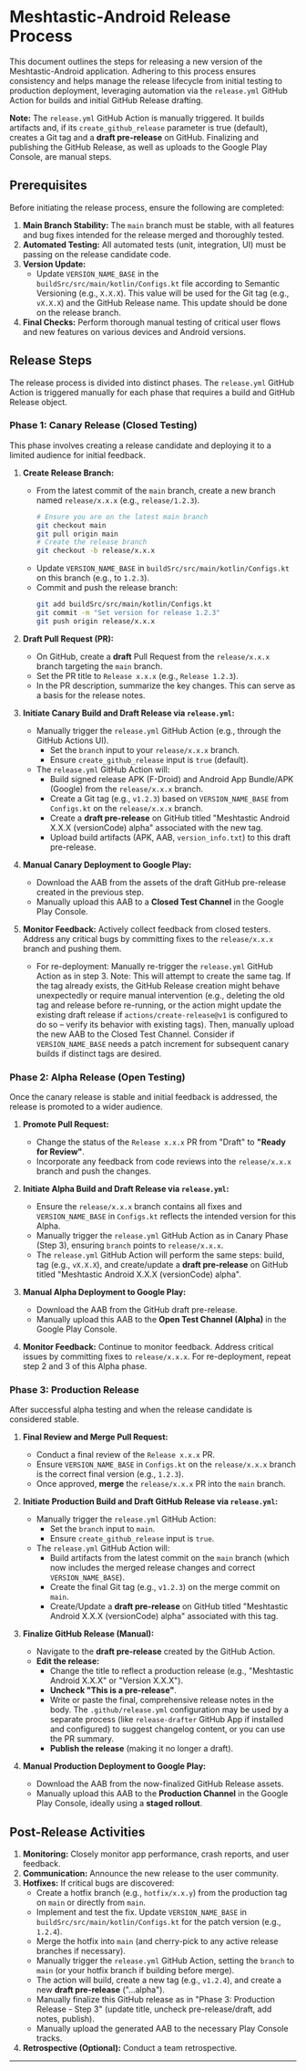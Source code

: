 # Meshtastic-Android Release Process

This document outlines the steps for releasing a new version of the Meshtastic-Android application. Adhering to this process ensures consistency and helps manage the release lifecycle from initial testing to production deployment, leveraging automation via the `release.yml` GitHub Action for builds and initial GitHub Release drafting.

**Note:** The `release.yml` GitHub Action is manually triggered. It builds artifacts and, if its `create_github_release` parameter is true (default), creates a Git tag and a **draft pre-release** on GitHub. Finalizing and publishing the GitHub Release, as well as uploads to the Google Play Console, are manual steps.

## Prerequisites

Before initiating the release process, ensure the following are completed:

1.  **Main Branch Stability:** The `main` branch must be stable, with all features and bug fixes intended for the release merged and thoroughly tested.
2.  **Automated Testing:** All automated tests (unit, integration, UI) must be passing on the release candidate code.
3.  **Version Update:**
    *   Update `VERSION_NAME_BASE` in the `buildSrc/src/main/kotlin/Configs.kt` file according to Semantic Versioning (e.g., `X.X.X`). This value will be used for the Git tag (e.g., `vX.X.X`) and the GitHub Release name. This update should be done on the release branch.
4.  **Final Checks:** Perform thorough manual testing of critical user flows and new features on various devices and Android versions.

## Release Steps

The release process is divided into distinct phases. The `release.yml` GitHub Action is triggered manually for each phase that requires a build and GitHub Release object.

### Phase 1: Canary Release (Closed Testing)

This phase involves creating a release candidate and deploying it to a limited audience for initial feedback.

1.  **Create Release Branch:**
    *   From the latest commit of the `main` branch, create a new branch named `release/x.x.x` (e.g., `release/1.2.3`).
        ```bash
        # Ensure you are on the latest main branch
        git checkout main
        git pull origin main
        # Create the release branch
        git checkout -b release/x.x.x
        ```
    *   Update `VERSION_NAME_BASE` in `buildSrc/src/main/kotlin/Configs.kt` on this branch (e.g., to `1.2.3`).
    *   Commit and push the release branch:
        ```bash
        git add buildSrc/src/main/kotlin/Configs.kt
        git commit -m "Set version for release 1.2.3"
        git push origin release/x.x.x
        ```

2.  **Draft Pull Request (PR):**
    *   On GitHub, create a **draft** Pull Request from the `release/x.x.x` branch targeting the `main` branch.
    *   Set the PR title to `Release x.x.x` (e.g., `Release 1.2.3`).
    *   In the PR description, summarize the key changes. This can serve as a basis for the release notes.

3.  **Initiate Canary Build and Draft Release via `release.yml`:**
    *   Manually trigger the `release.yml` GitHub Action (e.g., through the GitHub Actions UI).
        *   Set the `branch` input to your `release/x.x.x` branch.
        *   Ensure `create_github_release` input is `true` (default).
    *   The `release.yml` GitHub Action will:
        *   Build signed release APK (F-Droid) and Android App Bundle/APK (Google) from the `release/x.x.x` branch.
        *   Create a Git tag (e.g., `v1.2.3`) based on `VERSION_NAME_BASE` from `Configs.kt` on the `release/x.x.x` branch.
        *   Create a **draft pre-release** on GitHub titled "Meshtastic Android X.X.X (versionCode) alpha" associated with the new tag.
        *   Upload build artifacts (APK, AAB, `version_info.txt`) to this draft pre-release.

4.  **Manual Canary Deployment to Google Play:**
    *   Download the AAB from the assets of the draft GitHub pre-release created in the previous step.
    *   Manually upload this AAB to a **Closed Test Channel** in the Google Play Console.

5.  **Monitor Feedback:** Actively collect feedback from closed testers. Address any critical bugs by committing fixes to the `release/x.x.x` branch and pushing them.
    *   For re-deployment: Manually re-trigger the `release.yml` GitHub Action as in step 3. Note: This will attempt to create the same tag. If the tag already exists, the GitHub Release creation might behave unexpectedly or require manual intervention (e.g., deleting the old tag and release before re-running, or the action might update the existing draft release if `actions/create-release@v1` is configured to do so – verify its behavior with existing tags). Then, manually upload the new AAB to the Closed Test Channel. Consider if `VERSION_NAME_BASE` needs a patch increment for subsequent canary builds if distinct tags are desired.

### Phase 2: Alpha Release (Open Testing)

Once the canary release is stable and initial feedback is addressed, the release is promoted to a wider audience.

1.  **Promote Pull Request:**
    *   Change the status of the `Release x.x.x` PR from "Draft" to **"Ready for Review"**.
    *   Incorporate any feedback from code reviews into the `release/x.x.x` branch and push the changes.

2.  **Initiate Alpha Build and Draft Release via `release.yml`:**
    *   Ensure the `release/x.x.x` branch contains all fixes and `VERSION_NAME_BASE` in `Configs.kt` reflects the intended version for this Alpha.
    *   Manually trigger the `release.yml` GitHub Action as in Canary Phase (Step 3), ensuring `branch` points to `release/x.x.x`.
    *   The `release.yml` GitHub Action will perform the same steps: build, tag (e.g., `vX.X.X`), and create/update a **draft pre-release** on GitHub titled "Meshtastic Android X.X.X (versionCode) alpha".

3.  **Manual Alpha Deployment to Google Play:**
    *   Download the AAB from the GitHub draft pre-release.
    *   Manually upload this AAB to the **Open Test Channel (Alpha)** in the Google Play Console.

4.  **Monitor Feedback:** Continue to monitor feedback. Address critical issues by committing fixes to `release/x.x.x`. For re-deployment, repeat step 2 and 3 of this Alpha phase.

### Phase 3: Production Release

After successful alpha testing and when the release candidate is considered stable.

1.  **Final Review and Merge Pull Request:**
    *   Conduct a final review of the `Release x.x.x` PR.
    *   Ensure `VERSION_NAME_BASE` in `Configs.kt` on the `release/x.x.x` branch is the correct final version (e.g., `1.2.3`).
    *   Once approved, **merge** the `release/x.x.x` PR into the `main` branch.

2.  **Initiate Production Build and Draft GitHub Release via `release.yml`:**
    *   Manually trigger the `release.yml` GitHub Action:
        *   Set the `branch` input to `main`.
        *   Ensure `create_github_release` input is `true`.
    *   The `release.yml` GitHub Action will:
        *   Build artifacts from the latest commit on the `main` branch (which now includes the merged release changes and correct `VERSION_NAME_BASE`).
        *   Create the final Git tag (e.g., `v1.2.3`) on the merge commit on `main`.
        *   Create/Update a **draft pre-release** on GitHub titled "Meshtastic Android X.X.X (versionCode) alpha" associated with this tag.

3.  **Finalize GitHub Release (Manual):**
    *   Navigate to the **draft pre-release** created by the GitHub Action.
    *   **Edit the release:**
        *   Change the title to reflect a production release (e.g., "Meshtastic Android X.X.X" or "Version X.X.X").
        *   **Uncheck "This is a pre-release"**.
        *   Write or paste the final, comprehensive release notes in the body. The `.github/release.yml` configuration may be used by a separate process (like `release-drafter` GitHub App if installed and configured) to suggest changelog content, or you can use the PR summary.
        *   **Publish the release** (making it no longer a draft).

4.  **Manual Production Deployment to Google Play:**
    *   Download the AAB from the now-finalized GitHub Release assets.
    *   Manually upload this AAB to the **Production Channel** in the Google Play Console, ideally using a **staged rollout**.

## Post-Release Activities

1.  **Monitoring:** Closely monitor app performance, crash reports, and user feedback.
2.  **Communication:** Announce the new release to the user community.
3.  **Hotfixes:** If critical bugs are discovered:
    *   Create a hotfix branch (e.g., `hotfix/x.x.y`) from the production tag on `main` or directly from `main`.
    *   Implement and test the fix. Update `VERSION_NAME_BASE` in `buildSrc/src/main/kotlin/Configs.kt` for the patch version (e.g., `1.2.4`).
    *   Merge the hotfix into `main` (and cherry-pick to any active release branches if necessary).
    *   Manually trigger the `release.yml` GitHub Action, setting the `branch` to `main` (or your hotfix branch if building before merge).
    *   The action will build, create a new tag (e.g., `v1.2.4`), and create a new **draft pre-release** ("...alpha").
    *   Manually finalize this GitHub release as in "Phase 3: Production Release - Step 3" (update title, uncheck pre-release/draft, add notes, publish).
    *   Manually upload the generated AAB to the necessary Play Console tracks.
4.  **Retrospective (Optional):** Conduct a team retrospective.

---

